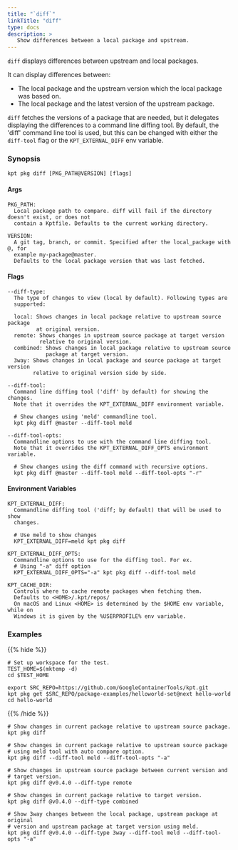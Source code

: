 ```yaml
---
title: "`diff`"
linkTitle: "diff"
type: docs
description: >
   Show differences between a local package and upstream.
---
```

<!--mdtogo:Short
   Show differences between a local package and upstream.
-->

`diff` displays differences between upstream and local packages.

It can display differences between:

- The local package and the upstream version which the local package was based on.
- The local package and the latest version of the upstream package. 

`diff` fetches the versions of a package that are needed, but
it delegates displaying the differences to a command line diffing tool. By 
default, the 'diff' command line tool is used, but this can be changed with either the
`diff-tool` flag or the `KPT_EXTERNAL_DIFF` env variable.

### Synopsis
<!--mdtogo:Long-->
```
kpt pkg diff [PKG_PATH@VERSION] [flags]
```

#### Args

```
PKG_PATH:
  Local package path to compare. diff will fail if the directory doesn't exist, or does not
  contain a Kptfile. Defaults to the current working directory.

VERSION:
  A git tag, branch, or commit. Specified after the local_package with @, for 
  example my-package@master.
  Defaults to the local package version that was last fetched.
```

#### Flags

```
--diff-type:
  The type of changes to view (local by default). Following types are
  supported:

  local: Shows changes in local package relative to upstream source package
         at original version.
  remote: Shows changes in upstream source package at target version
          relative to original version.
  combined: Shows changes in local package relative to upstream source
            package at target version.
  3way: Shows changes in local package and source package at target version
        relative to original version side by side.

--diff-tool:
  Command line diffing tool ('diff' by default) for showing the changes.
  Note that it overrides the KPT_EXTERNAL_DIFF environment variable.
  
  # Show changes using 'meld' commandline tool.
  kpt pkg diff @master --diff-tool meld

--diff-tool-opts:
  Commandline options to use with the command line diffing tool.
  Note that it overrides the KPT_EXTERNAL_DIFF_OPTS environment variable.
  
  # Show changes using the diff command with recursive options.
  kpt pkg diff @master --diff-tool meld --diff-tool-opts "-r"
```

#### Environment Variables

```
KPT_EXTERNAL_DIFF:
  Commandline diffing tool ('diff; by default) that will be used to show
  changes.
  
  # Use meld to show changes
  KPT_EXTERNAL_DIFF=meld kpt pkg diff

KPT_EXTERNAL_DIFF_OPTS:
  Commandline options to use for the diffing tool. For ex.
  # Using "-a" diff option
  KPT_EXTERNAL_DIFF_OPTS="-a" kpt pkg diff --diff-tool meld
   
KPT_CACHE_DIR:
  Controls where to cache remote packages when fetching them.
  Defaults to <HOME>/.kpt/repos/
  On macOS and Linux <HOME> is determined by the $HOME env variable, while on
  Windows it is given by the %USERPROFILE% env variable.
```
<!--mdtogo-->

### Examples

{{% hide %}}

<!-- @makeWorkplace @verifyExamples-->
```
# Set up workspace for the test.
TEST_HOME=$(mktemp -d)
cd $TEST_HOME
```

<!-- @fetchPackage @verifyExamples-->
```shell
export SRC_REPO=https://github.com/GoogleContainerTools/kpt.git
kpt pkg get $SRC_REPO/package-examples/helloworld-set@next hello-world
cd hello-world
```

{{% /hide %}}

<!--mdtogo:Examples-->
<!-- @pkgDiff @verifyExamples-->
```shell
# Show changes in current package relative to upstream source package.
kpt pkg diff
```

```shell
# Show changes in current package relative to upstream source package
# using meld tool with auto compare option.
kpt pkg diff --diff-tool meld --diff-tool-opts "-a"
```

<!-- @pkgDiff @verifyExamples-->
```shell
# Show changes in upstream source package between current version and
# target version.
kpt pkg diff @v0.4.0 --diff-type remote
```

<!-- @pkgDiff @verifyExamples-->
```shell
# Show changes in current package relative to target version.
kpt pkg diff @v0.4.0 --diff-type combined
```

```shell
# Show 3way changes between the local package, upstream package at original
# version and upstream package at target version using meld.
kpt pkg diff @v0.4.0 --diff-type 3way --diff-tool meld --diff-tool-opts "-a"
```
<!--mdtogo-->
